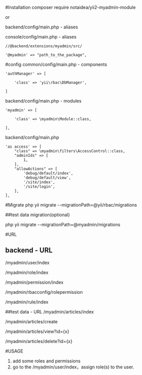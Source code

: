 #Installation
composer require notaidea/yii2-myadmin-module

or

backend/config/main.php - aliases

console/config/main.php - aliases

    //@backend/extensions/myadmin/src/
    
    '@myadmin' => "path_to_the_package",

#config
common/config/main.php - components

    'authManager' => [
        
        'class' => 'yii\rbac\DbManager',
        
    ]

backend/config/main.php - modules

    'myadmin' => [
    
        'class' => \myadmin\Module::class,
        
    ],

backend/config/main.php

    'as access' => [
        "class" => \myadmin\filters\AccessControl::class,
        "adminIds" => [
            1,
        ],
        "allowActions" => [
            'debug/default/index',
            'debug/default/view',
            '/site/index',
            '/site/login',
        ],
    ],

#Migrate
php yii migrate --migrationPath=@yii/rbac/migrations

##test data migration(optional)

php yii migrate --migrationPath=@myadmin/migrations

#URL
## backend - URL
/myadmin/user/index

/myadmin/role/index

/myadmin/permission/index

/myadmin/rbacconfig/rolepermission

/myadmin/rule/index

##test data - URL
/myadmin/articles/index

/myadmin/articles/create

/myadmin/articles/view?id={x}

/myadmin/articles/delete?id={x}

#USAGE
1. add some roles and permissions
2. go to the /myadmin/user/index，assign role(s) to the user.
